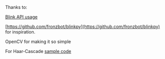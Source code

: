 Thanks to:

[Blink API usage](https://github.com/MattTW/BlinkMonitorProtocol)

[https://github.com/fronzbot/blinkpy](https://github.com/fronzbot/blinkpy) for inspiration.

OpenCV for making it so simple

For Haar-Cascade [sample code](https://gist.github.com/madhawav/cd913f68b9405b438833b614ccb49b57)

